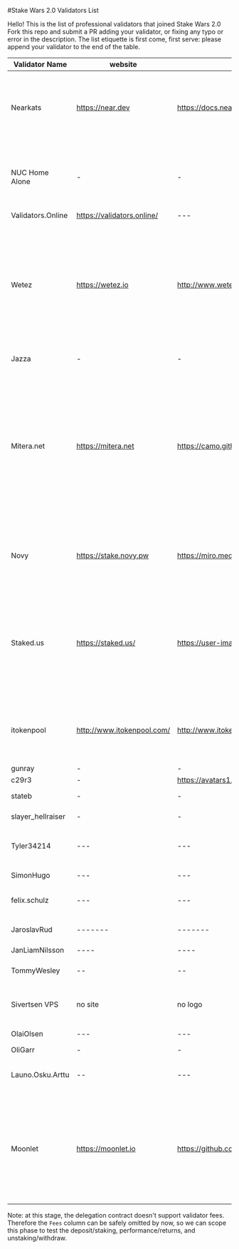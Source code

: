#Stake Wars 2.0 Validators List

Hello! This is the list of professional validators that joined Stake Wars 2.0
Fork this repo and submit a PR adding your validator, or fixing any typo or error in the description. The list etiquette is first come, first serve: please append your validator to the end of the table.

| Validator Name | website | Logo | Blurb | Account ID | Fees | Country |
| --- | --- | --- | --- | --- | --- | --- |
| Nearkats | https://near.dev | https://docs.nearprotocol.com/img/icon-core.svg | The unofficial and Betanet-only validator that provides token delegation services. Stake with us! | @nearkat | -% | US |
| NUC Home Alone | - | - | A small, Intel NUC-based validator node, connected to a residential Interenet connection | @nuc.test | -% | US |
| Validators.Online | https://validators.online/ | --- | --- | @validatorsonline.test | -% | MY |
| Wetez | https://wetez.io | http://www.wetez.io/_nuxt/img/72ebb49.png | Wetez is the most professional team in the POS ( Proof of Stake) field. And we provide the most secure and efficient node management service. Stake with us! | @wetez11.test | -% | CN |
| Jazza | - | - | Professional validator  | @jazza.test | -% | RU |
| Mitera.net | https://mitera.net | https://camo.githubusercontent.com/e01879d323491dd09b33fd93792f130b01f71b21/68747470733a2f2f692e696d6775722e636f6d2f6d38556b4d7a412e706e67 | Mitera runs on bare metal in a SSAE16 SOC2 certified Tier 3 datacenter with geographically distributed private sentry nodes, hardware protected keys, with 24/7 monitoring, alerting, and analytics. | @gaia.test | -% | NL |
| Novy | https://stake.novy.pw | https://miro.medium.com/fit/c/256/256/2*x4-T9Pv2avw-3nwaagqJBQ.jpeg | Validator in Cosmos Ecosystem for 1 year, deliver quality staking and support services! | @novy.betanet | -% | MD |
| Staked.us | https://staked.us/ | https://user-images.githubusercontent.com/3753783/80396381-8c592580-8882-11ea-81b9-8ec06e242f93.png | Staked operates highly reliable and secure staking infrastructure for 20+ PoS protocols on behalf of the leading crypto asset investors in the industry. | @staked.test | -% | US |
| itokenpool | http://www.itokenpool.com/ | http://www.itokenpool.com/img/logo.png | Blockchain Pos Node service provider. Our team members mainly come from Tsinghua University. | @itokenpool.betanet | -% | CN |
| gunray | - | - | - | gunray.test | -% | CRO |
| c29r3 | - | https://avatars1.githubusercontent.com/u/52304443?s=460&u=9ece86f9785107cc1d3203af48ed7528ae7ba18e&v=4 | - | @c29r3.betanet | -% | RU |
| stateb | - | - | Professional validator | @stateb.betanet | -% | RU |
| slayer_hellraiser | - | - | Very stable services! | @ractolechoc5.test | -% | RU |
| Tyler34214 | --- | --- | Low fees, great experience in validating! | @dochpryof.test | -% | UK |
| SimonHugo | --- | --- | Make Staking Great Again! | @simonhugo.test | -% | UK |
| felix.schulz | --- | --- | Need validating? Go with us! | @felixschulz.test | -% | DE |
| JaroslavRud | ------- | ------- | Just Staking. Cheapest than others | @jaroslavrud.test | -% | CZ |
| JanLiamNilsson | ---- | ---- | ---- | @janliamnilsson.test | -% | SE |
| TommyWesley | -- | -- | Me and my little node give U a big profit | @tommywesley.test | -% | UK |
| Sivertsen VPS | no site | no logo | I give you more profit than other validators | @villiamsivertsen.test | -% | NO |
| OlaiOlsen | --- | --- | More tokens, more stakes! | @olaiolsen.test | -% | NL |
| OliGarr | - | - | - | @oligarr.test | -% | UK |
| Launo.Osku.Arttu | -- | --- | Hot Finnish Guy (as Validator, of course) | @launooskuarttu.test | -% | FI |
| Moonlet | https://moonlet.io | https://github.com/Moonlet/wallet-app/raw/master/ios/Moonlet/Images.xcassets/AppIcon.appiconset/Icon-App-83.5x83.5%402x.png | Moonlet is a cryptocurrency wallet that allows you to stake easily and secure different crypto assets. Available on iOS, Android and Google Chrome. | @moonlet.test | -% | RO |

Note: at this stage, the delegation contract doesn't support validator fees. Therefore the `Fees` column can be safely omitted by now, so we can scope this phase to test the deposit/staking, performance/returns, and unstaking/withdraw.
